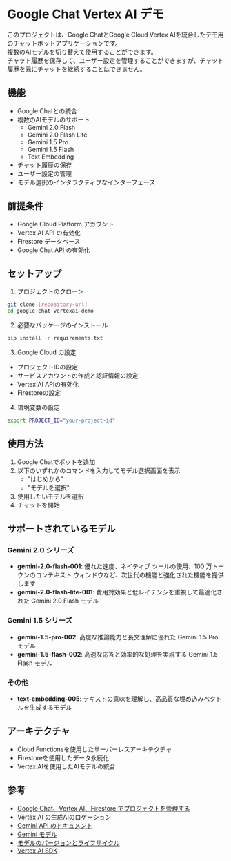 # Google Chat Vertex AI デモ

このプロジェクトは、Google ChatとGoogle Cloud Vertex AIを統合したデモ用のチャットボットアプリケーションです。<br>
複数のAIモデルを切り替えて使用することができます。<br>
チャット履歴を保存して、ユーザー設定を管理することができますが、チャット履歴を元にチャットを継続することはできません。

## 機能

- Google Chatとの統合
- 複数のAIモデルのサポート
  - Gemini 2.0 Flash
  - Gemini 2.0 Flash Lite
  - Gemini 1.5 Pro
  - Gemini 1.5 Flash
  - Text Embedding
- チャット履歴の保存
- ユーザー設定の管理
- モデル選択のインタラクティブなインターフェース

## 前提条件

- Google Cloud Platform アカウント
- Vertex AI API の有効化
- Firestore データベース
- Google Chat API の有効化

## セットアップ

1. プロジェクトのクローン
```bash
git clone [repository-url]
cd google-chat-vertexai-demo
```

2. 必要なパッケージのインストール
```bash
pip install -r requirements.txt
```

3. Google Cloud の設定
- プロジェクトIDの設定
- サービスアカウントの作成と認証情報の設定
- Vertex AI APIの有効化
- Firestoreの設定

4. 環境変数の設定
```bash
export PROJECT_ID="your-project-id"
```

## 使用方法

1. Google Chatでボットを追加
2. 以下のいずれかのコマンドを入力してモデル選択画面を表示
   - "はじめから"
   - "モデルを選択"
3. 使用したいモデルを選択
4. チャットを開始

## サポートされているモデル

### Gemini 2.0 シリーズ
- **gemini-2.0-flash-001**: 優れた速度、ネイティブ ツールの使用、100 万トークンのコンテキスト ウィンドウなど、次世代の機能と強化された機能を提供します
- **gemini-2.0-flash-lite-001**: 費用対効果と低レイテンシを重視して最適化された Gemini 2.0 Flash モデル

### Gemini 1.5 シリーズ
- **gemini-1.5-pro-002**: 高度な推論能力と長文理解に優れた Gemini 1.5 Pro モデル
- **gemini-1.5-flash-002**: 高速な応答と効率的な処理を実現する Gemini 1.5 Flash モデル

### その他
- **text-embedding-005**: テキストの意味を理解し、高品質な埋め込みベクトルを生成するモデル

## アーキテクチャ

- Cloud Functionsを使用したサーバーレスアーキテクチャ
- Firestoreを使用したデータ永続化
- Vertex AIを使用したAIモデルの統合

## 参考

- [Google Chat、Vertex AI、Firestore でプロジェクトを管理する](https://developers.google.com/workspace/chat/tutorial-project-management?hl=ja)
- [Vertex AI の生成AIのロケーション](https://cloud.google.com/vertex-ai/generative-ai/docs/learn/locations?hl=ja#asia-pacific)
- [Gemini API のドキュメント](https://ai.google.dev/gemini-api/docs?hl=ja)
- [Gemini モデル](https://cloud.google.com/vertex-ai/generative-ai/docs/learn/models?hl=ja#gemini-models)
- [モデルのバージョンとライフサイクル](https://cloud.google.com/vertex-ai/generative-ai/docs/learn/model-versions?hl=ja)
- [Vertex AI SDK](https://cloud.google.com/vertex-ai/generative-ai/docs/migrate-to-v2?hl=ja#migrate-with-vertex-ai-sdk)
